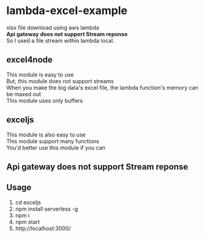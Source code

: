 # lambda-excel-example
xlsx file download using aws lambda<br>
<b> Api gateway does not support Stream reponse </b> <br>
So I used a file stream within lambda local.<br>

## excel4node
This module is easy to use <br>
But, this module does not support streams <br>
When you make the big data's excel file, the lambda function's memory can be maxed out <br>
This module uses only buffers <br>

## exceljs
This module is also easy to use <br>
This module support many functions <br>
You'd better use this module if you can <br>

## Api gateway does not support Stream reponse


## Usage
1. cd exceljs
2. npm install serverless -g
3. npm i
4. npm start
5. http://localhost:3000/

